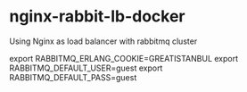 # nginx-rabbit-lb-docker
Using Nginx as load balancer with rabbitmq cluster

export RABBITMQ_ERLANG_COOKIE=GREATISTANBUL
export RABBITMQ_DEFAULT_USER=guest
export RABBITMQ_DEFAULT_PASS=guest
